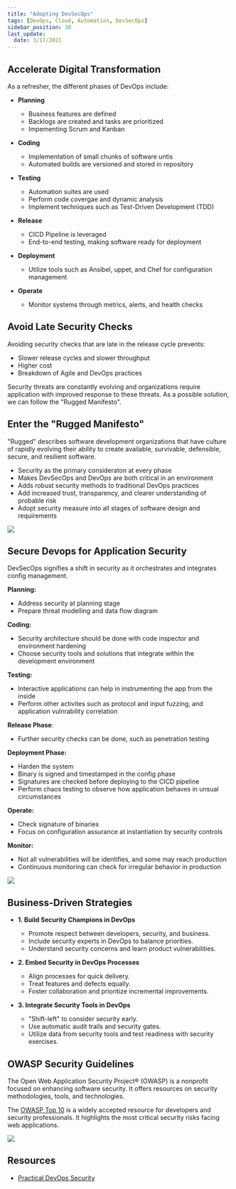 ```yaml
---
title: "Adopting DevSecOps"
tags: [DevOps, Cloud, Automation, DevSecOps]
sidebar_position: 30
last_update:
  date: 3/17/2021
---
```





## Accelerate Digital Transformation
 
As a refresher, the different phases of DevOps include:

- **Planning**
    - Business features are defined 
    - Backlogs are created and tasks are prioritized 
    - Impementing Scrum and Kanban

- **Coding**
    - Implementation of small chunks of software untis 
    - Automated builds are versioned and stored in repository

- **Testing**  
    - Automation suites are used
    - Perform code covergae and dynamic analysis
    - Implement techniques such as Test-Driven Development (TDD)

- **Release**
    - CICD Pipeline is leveraged 
    - End-to-end testing, making software ready for deployment 

- **Deployment**
    - Utilize tools such as Ansibel, uppet, and Chef for configuration management 

- **Operate**    
    - Monitor systems through metrics, alerts, and health  checks

## Avoid Late Security Checks

Avoiding security checks that are late in the release cycle prevents:

- Slower release cycles and slower throughput 
- Higher cost 
- Breakdown of Agile and DevOps practices

Security threats are constantly evolving and organizations require application with improved response to these threats. As a possible solution, we can follow the "Rugged Manifesto". 

## Enter the "Rugged Manifesto" 

"Rugged" describes software development organizations that have culture of rapidly evolving their ability to create available, survivable, defensible, secure, and resilient software.

- Security as the primary consideraton at every phase 
- Makes DevSecOps and DevOps are both critical in an environment
- Adds robust security methods to traditional DevOps practices 
- Add increased trust, transparency, and clearer understanding of probable risk
- Adopt security measure into all stages of software design and requirements

<div class='img-center'>

![](/img/docs/seven-habits-rugged-devops.png)

</div>

## Secure Devops for Application Security 

DevSecOps signifies a shift in security as it orchestrates and integrates config management. 

**Planning:**

- Address security at planning stage 
- Prepare threat modelling and data flow diagram 

**Coding:**
- Security architecture should be done with code inspector and environment hardening
- Choose security tools and solutions that integrate within the development environment

**Testing:**
- Interactive applications can help in instrumenting the app from the inside
- Perform other activites such as protocol and input fuzzing, and application vulnrability correlation

**Release Phase**: 

- Further security checks can be done, such as penetration testing 

**Deployment Phase:**

- Harden the system 
- Binary is signed and timestamped in the config phase 
- Signatures are checked before deploying to the  CICD pipeline
- Perform chaos testing to observe how application behaves in unsual circumstances

**Operate:**

- Check signature of binaries 
- Focus on configuration assurance at instantiation by security controls

**Monitor:** 

- Not all vulnerabilities will be identifies, and some may reach production 
- Continuous monitoring can check for irregular behavior in production

<div class='img-center'>

![](/img/docs/secure-devops.png)  

</div>


## Business-Driven Strategies

- **1. Build Security Champions in DevOps**  
    - Promote respect between developers, security, and business.
    - Include security experts in DevOps to balance priorities.
    - Understand security concerns and learn product vulnerabilities.

- **2. Embed Security in DevOps Processes**  
    - Align processes for quick delivery.
    - Treat features and defects equally.
    - Foster collaboration and prioritize incremental improvements.

- **3. Integrate Security Tools in DevOps**  
    - "Shift-left" to consider security early.
    - Use automatic audit trails and security gates.
    - Utilize data from security tools and test readiness with security exercises.


## OWASP Security Guidelines

The Open Web Application Security Project® (OWASP) is a nonprofit focused on enhancing software security. It offers resources on security methodologies, tools, and technologies.

The [OWASP Top 10](https://owasp.org/www-project-top-ten/) is a widely accepted resource for developers and security professionals. It highlights the most critical security risks facing web applications.

<div class='img-center'>

![](/img/docs/owasp-top-10.png)

</div>

## Resources 

- [Practical DevOps Security](https://www.packtpub.com/product/practical-devops-security-video/9781788394901)